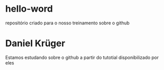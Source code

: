 # hello-word
repositório criado para o nosso treinamento sobre o github
# Daniel Krüger
Estamos estudando sobre o github a partir do tutotial disponibilizado por eles
